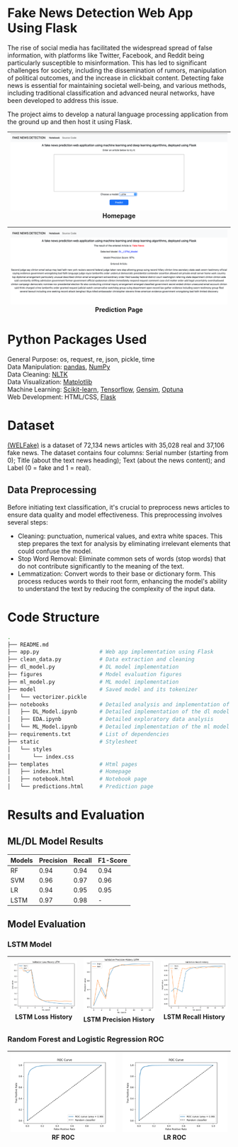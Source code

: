 # Fake News Detection Web App Using Flask
The rise of social media has facilitated the widespread spread of false information, with platforms like Twitter, Facebook, and Reddit being particularly susceptible to misinformation. This has led to significant challenges for society, including the dissemination of rumors, manipulation of political outcomes, and the increase in clickbait content. Detecting fake news is essential for maintaining societal well-being, and various methods, including traditional classification and advanced neural networks, have been developed to address this issue.

The project aims to develop a natural language processing application from the ground up and then host it using Flask.

|![](figures/WebApp_Screenshot_Home.png)<br>Homepage|
|:-:|

|![](figures/WebApp_Screenshot_Prediction.png)<br>Prediction Page|
|:-:|

# Python Packages Used
General Purpose: os, request, re, json, pickle, time <br /> 
Data Manipulation: [pandas](https://pandas.pydata.org/), [NumPy](https://numpy.org/) <br /> 
Data Cleaning: [NLTK](https://www.nltk.org/) <br /> 
Data Visualization: [Matplotlib](https://matplotlib.org/)<br /> 
Machine Learning: [Scikit-learn](https://scikit-learn.org/stable/install.html), [Tensorflow](https://www.tensorflow.org/guide/keras), [Gensim](https://pypi.org/project/gensim/), [Optuna](https://optuna.org/) <br/>
Web Development: HTML/CSS, [Flask](https://flask.palletsprojects.com/en/3.0.x/)

# Dataset
[(WELFake)](https://www.kaggle.com/datasets/saurabhshahane/fake-news-classification) is a dataset of 72,134 news articles with 35,028 real and 37,106 fake news.
The dataset contains four columns: Serial number (starting from 0); Title (about the text news heading); Text (about the news content); and Label (0 = fake and 1 = real).

## Data Preprocessing 
Before initiating text classification, it's crucial to preprocess news articles to ensure data quality and model effectiveness. This preprocessing involves several steps:
- Cleaning: punctuation, numerical values, and extra white spaces. This step prepares the text for analysis by eliminating irrelevant elements that could confuse the model.
- Stop Word Removal: Eliminate common sets of words (stop words) that do not contribute significantly to the meaning of the text. 
- Lemmatization: Convert words to their base or dictionary form. This process reduces words to their root form, enhancing the model's ability to understand the text by reducing the complexity of the input data.

# Code Structure 
```bash
.
├── README.md
├── app.py                   # Web app implementation using Flask
├── clean_data.py            # Data extraction and cleaning
├── dl_model.py              # DL model implementation
├── figures                  # Model evaluation figures
├── ml_model.py              # ML model implementation
├── model                    # Saved model and its tokenizer
│   └── vectorizer.pickle
├── notebooks                # Detailed analysis and implementation of the ML and DL model
│   ├── DL_Model.ipynb       # Detailed implementation of the dl model
│   ├── EDA.ipynb            # Detailed exploratory data analysis
│   └── ML_Model.ipynb       # Detailed implementation of the ml model
├── requirements.txt         # List of dependencies 
├── static                   # Stylesheet
│   └── styles
│       └── index.css
├── templates                # Html pages 
│   ├── index.html           # Homepage
│   ├── notebook.html        # Notebook page
│   └── predictions.html     # Prediction page
```

# Results and Evaluation

## ML/DL Model Results

| Models   | Precision | Recall | F1-Score |
|----------|-----------|--------|----------|
| RF       |   0.94    |  0.94  |   0.94   |
| SVM      |   0.96    |  0.97  |   0.96   |
| LR       |   0.94    |  0.95  |   0.95   |
| LSTM     |   0.97    |  0.98  |    -     |

## Model Evaluation
### LSTM Model 

|![](figures/LSTM_Loss.png)<br>LSTM Loss History|![](figures/LSTM_Precision.png)<br>LSTM Precision History|![](figures/LSTM_Recall.png)<br>LSTM Recall History|
|:-:|:-:|:-:|

### Random Forest and Logistic Regression ROC
|![](figures/RF_ROC.png)<br>RF ROC|![](figures/LR_ROC.png)<br>LR ROC|
|:-:|:-:|



